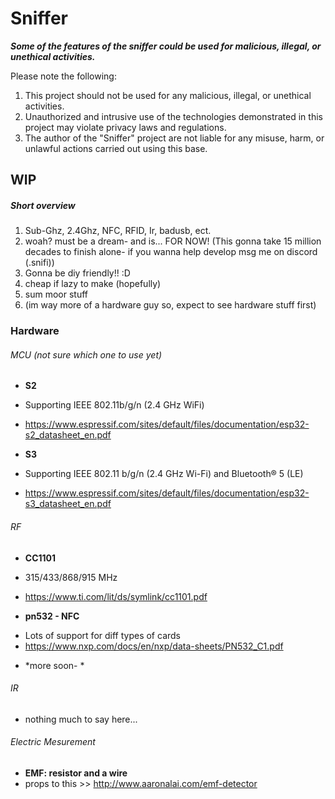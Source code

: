 # Sniffer

***Some of the features of the sniffer could be used for malicious, illegal, or unethical activities.***

Please note the following:
1. This project should not be used for any malicious, illegal, or unethical activities.
2. Unauthorized and intrusive use of the technologies demonstrated in this project may violate privacy laws and regulations.
3. The author of the "Sniffer" project are not liable for any misuse, harm, or unlawful actions carried out using this base.

## WIP ##

##### Short overview #####
1. Sub-Ghz, 2.4Ghz, NFC, RFID, Ir, badusb, ect.
2. woah? must be a dream- and is... FOR NOW! 
(This gonna take 15 million decades to finish alone- if you wanna help develop msg me on discord (.snifi))
4. Gonna be diy friendly!! :D
5. cheap if lazy to make (hopefully)
6. sum moor stuff
7. (im way more of a hardware guy so, expect to see hardware stuff first)

### Hardware ###
###### MCU (not sure which one to use yet) ######

* **S2**
- Supporting IEEE 802.11b/g/n (2.4 GHz WiFi)
+ https://www.espressif.com/sites/default/files/documentation/esp32-s2_datasheet_en.pdf
 
 
* **S3**
- Supporting IEEE 802.11 b/g/n (2.4 GHz Wi-Fi) and Bluetooth® 5 (LE)
+ https://www.espressif.com/sites/default/files/documentation/esp32-s3_datasheet_en.pdf

###### RF ######

* **CC1101**
- 315/433/868/915 MHz
+ https://www.ti.com/lit/ds/symlink/cc1101.pdf

* **pn532 - NFC**
- Lots of support for diff types of cards
- https://www.nxp.com/docs/en/nxp/data-sheets/PN532_C1.pdf

* *more soon- *

###### IR ######

* nothing much to say here...

###### Electric Mesurement ######

* **EMF: resistor and a wire**
* props to this >> http://www.aaronalai.com/emf-detector
